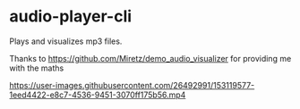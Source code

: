 # audio-player-cli

Plays and visualizes mp3 files.

Thanks to https://github.com/Miretz/demo_audio_visualizer for providing me with the maths

https://user-images.githubusercontent.com/26492991/153119577-1eed4422-e8c7-4536-9451-3070ff175b56.mp4
